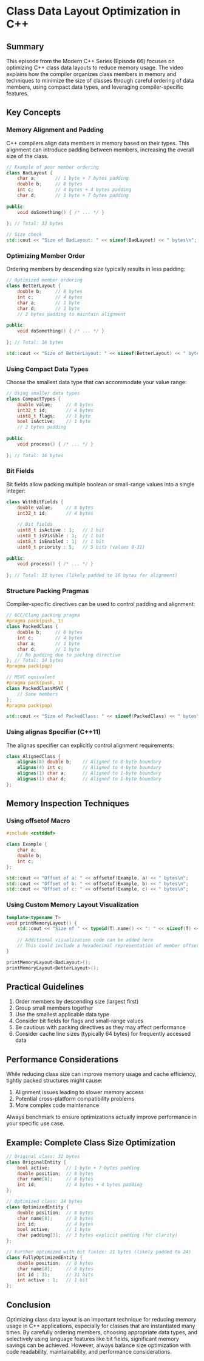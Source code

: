 # Class Data Layout Optimization in C++

## Summary

This episode from the Modern C++ Series (Episode 66) focuses on optimizing C++ class data layouts to reduce memory usage. The video explains how the compiler organizes class members in memory and techniques to minimize the size of classes through careful ordering of data members, using compact data types, and leveraging compiler-specific features.

## Key Concepts

### Memory Alignment and Padding

C++ compilers align data members in memory based on their types. This alignment can introduce padding between members, increasing the overall size of the class.

```cpp
// Example of poor member ordering
class BadLayout {
    char a;       // 1 byte + 7 bytes padding
    double b;     // 8 bytes
    int c;        // 4 bytes + 4 bytes padding
    char d;       // 1 byte + 7 bytes padding
    
public:
    void doSomething() { /* ... */ }
    
}; // Total: 32 bytes

// Size check
std::cout << "Size of BadLayout: " << sizeof(BadLayout) << " bytes\n";
```

### Optimizing Member Order

Ordering members by descending size typically results in less padding:

```cpp
// Optimized member ordering
class BetterLayout {
    double b;     // 8 bytes
    int c;        // 4 bytes
    char a;       // 1 byte
    char d;       // 1 byte
    // 2 bytes padding to maintain alignment
    
public:
    void doSomething() { /* ... */ }
    
}; // Total: 16 bytes

std::cout << "Size of BetterLayout: " << sizeof(BetterLayout) << " bytes\n";
```

### Using Compact Data Types

Choose the smallest data type that can accommodate your value range:

```cpp
// Using smaller data types
class CompactTypes {
    double value;     // 8 bytes
    int32_t id;       // 4 bytes
    uint8_t flags;    // 1 byte
    bool isActive;    // 1 byte
    // 2 bytes padding
    
public:
    void process() { /* ... */ }
    
}; // Total: 16 bytes
```

### Bit Fields

Bit fields allow packing multiple boolean or small-range values into a single integer:

```cpp
class WithBitFields {
    double value;     // 8 bytes
    int32_t id;       // 4 bytes
    
    // Bit fields
    uint8_t isActive : 1;   // 1 bit
    uint8_t isVisible : 1;  // 1 bit
    uint8_t isEnabled : 1;  // 1 bit
    uint8_t priority : 5;   // 5 bits (values 0-31)
    
public:
    void process() { /* ... */ }
    
}; // Total: 13 bytes (likely padded to 16 bytes for alignment)
```

### Structure Packing Pragmas

Compiler-specific directives can be used to control padding and alignment:

```cpp
// GCC/Clang packing pragma
#pragma pack(push, 1)
class PackedClass {
    double b;     // 8 bytes
    int c;        // 4 bytes
    char a;       // 1 byte
    char d;       // 1 byte
    // No padding due to packing directive
}; // Total: 14 bytes
#pragma pack(pop)

// MSVC equivalent
#pragma pack(push, 1)
class PackedClassMSVC {
    // Same members
}; 
#pragma pack(pop)

std::cout << "Size of PackedClass: " << sizeof(PackedClass) << " bytes\n";
```

### Using alignas Specifier (C++11)

The alignas specifier can explicitly control alignment requirements:

```cpp
class AlignedClass {
    alignas(8) double b;    // Aligned to 8-byte boundary
    alignas(4) int c;       // Aligned to 4-byte boundary
    alignas(1) char a;      // Aligned to 1-byte boundary
    alignas(1) char d;      // Aligned to 1-byte boundary
};
```

## Memory Inspection Techniques

### Using offsetof Macro

```cpp
#include <cstddef>

class Example {
    char a;
    double b;
    int c;
};

std::cout << "Offset of a: " << offsetof(Example, a) << " bytes\n";
std::cout << "Offset of b: " << offsetof(Example, b) << " bytes\n";
std::cout << "Offset of c: " << offsetof(Example, c) << " bytes\n";
```

### Using Custom Memory Layout Visualization

```cpp
template<typename T>
void printMemoryLayout() {
    std::cout << "Size of " << typeid(T).name() << ": " << sizeof(T) << " bytes\n";
    
    // Additional visualization code can be added here
    // This could include a hexadecimal representation of member offsets
}

printMemoryLayout<BadLayout>();
printMemoryLayout<BetterLayout>();
```

## Practical Guidelines

1. Order members by descending size (largest first)
2. Group small members together
3. Use the smallest applicable data type
4. Consider bit fields for flags and small-range values
5. Be cautious with packing directives as they may affect performance
6. Consider cache line sizes (typically 64 bytes) for frequently accessed data

## Performance Considerations

While reducing class size can improve memory usage and cache efficiency, tightly packed structures might cause:

1. Alignment issues leading to slower memory access
2. Potential cross-platform compatibility problems
3. More complex code maintenance

Always benchmark to ensure optimizations actually improve performance in your specific use case.

## Example: Complete Class Size Optimization

```cpp
// Original class: 32 bytes
class OriginalEntity {
    bool active;      // 1 byte + 7 bytes padding
    double position;  // 8 bytes
    char name[8];     // 8 bytes
    int id;           // 4 bytes + 4 bytes padding
};

// Optimized class: 24 bytes
class OptimizedEntity {
    double position;  // 8 bytes
    char name[8];     // 8 bytes
    int id;           // 4 bytes
    bool active;      // 1 byte
    char padding[3];  // 3 bytes explicit padding (for clarity)
};

// Further optimized with bit fields: 21 bytes (likely padded to 24)
class FullyOptimizedEntity {
    double position;  // 8 bytes
    char name[8];     // 8 bytes
    int id : 31;      // 31 bits
    int active : 1;   // 1 bit
};
```

## Conclusion

Optimizing class data layout is an important technique for reducing memory usage in C++ applications, especially for classes that are instantiated many times. By carefully ordering members, choosing appropriate data types, and selectively using language features like bit fields, significant memory savings can be achieved. However, always balance size optimization with code readability, maintainability, and performance considerations.
